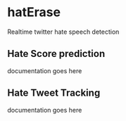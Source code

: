 # hatErase
Realtime twitter hate speech  detection

## Hate Score prediction
documentation goes here

## Hate Tweet Tracking
documentation goes here
